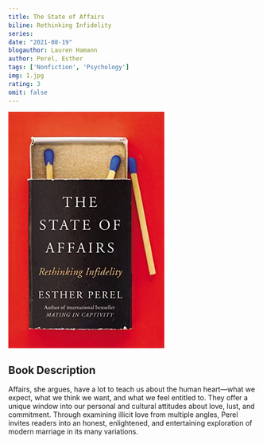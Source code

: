 ```yaml
---
title: The State of Affairs
biline: Rethinking Infidelity
series: 
date: "2021-08-19"
blogauthor: Lauren Hamann
author: Perel, Esther
tags: ['Nonfiction', 'Psychology']
img: 1.jpg
rating: 3
omit: false
---
```


![Book Cover](1.jpg)

## Book Description

Affairs, she argues, have a lot to teach us about the human heart—what we expect, what we think we want, and what we feel entitled to. They offer a unique window into our personal and cultural attitudes about love, lust, and commitment. Through examining illicit love from multiple angles, Perel invites readers into an honest, enlightened, and entertaining exploration of modern marriage in its many variations.